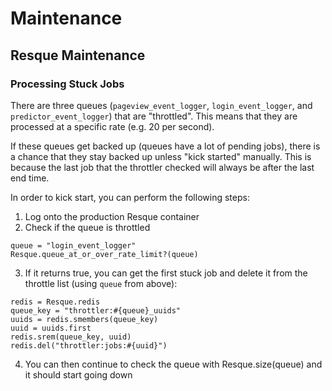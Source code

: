 # Maintenance

## Resque Maintenance

### Processing Stuck Jobs

There are three queues (`pageview_event_logger`, `login_event_logger`, and `predictor_event_logger`) that are "throttled". This means that they are processed at a specific rate (e.g. 20 per second).

If these queues get backed up (queues have a lot of pending jobs), there is a chance that they stay backed up unless "kick started" manually. This is because the last job that the throttler checked will always be after the last end time.

In order to kick start, you can perform the following steps:

1. Log onto the production Resque container
2. Check if the queue is throttled

```
queue = "login_event_logger"
Resque.queue_at_or_over_rate_limit?(queue)
```

3. If it returns true, you can get the first stuck job and delete it from the throttle list (using `queue` from above):

```
redis = Resque.redis
queue_key = "throttler:#{queue}_uuids"
uuids = redis.smembers(queue_key)
uuid = uuids.first
redis.srem(queue_key, uuid)
redis.del("throttler:jobs:#{uuid}")
```

4. You can then continue to check the queue with Resque.size(queue) and it should start going down
